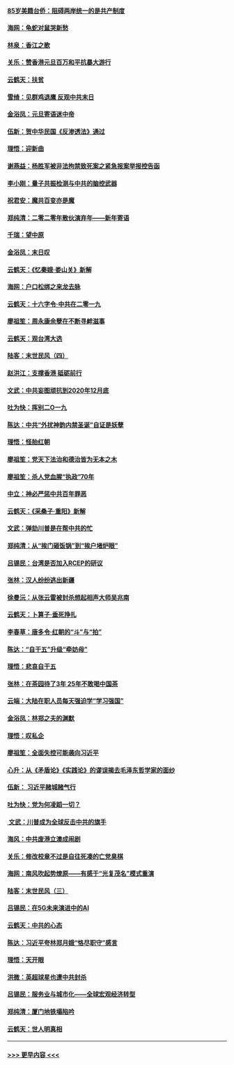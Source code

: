 #### [85岁美籍台侨：阻碍两岸统一的是共产制度](../pages/nsc993/n11765043.md?t=01040255) 
#### [海网：龟蛇对鼠哭新愁](../pages/nsc993/n11764895.md?t=01040255) 
#### [林泉：香江之歌](../pages/nsc993/n11764415.md?t=01040255) 
#### [关乐：赞香港元旦百万和平抗暴大游行](../pages/nsc993/n11764382.md?t=01040255) 
#### [云鹤天：扶贫](../pages/nsc993/n11764245.md?t=01040255) 
#### [雪绮：见群鸡退鹰  反观中共末日](../pages/nsc993/n11762112.md?t=01040255) 
#### [金浴凤：元旦寄语迷中帝](../pages/nsc993/n11761788.md?t=01040255) 
#### [伍新：贺中华民国《反渗透法》通过](../pages/nsc993/n11761994.md?t=01040255) 
#### [理悟：迎新曲](../pages/nsc993/n11761152.md?t=01040255) 
#### [谢燕益：杨胜军被非法拘禁致死案之紧急报案举报控告函](../pages/nsc993/n11756134.md?t=01040255) 
#### [李小刚：量子共振检测与中共的脑控武器](../pages/nsc993/n11754518.md?t=01040255) 
#### [祝君安：魔共百变亦是魔](../pages/nsc993/n11754469.md?t=01040255) 
#### [郑纯清：二零二零年散伙演弃年——新年寄语](../pages/nsc993/n11754195.md?t=01040255) 
#### [千瑞：望中原](../pages/nsc993/n11754159.md?t=01040255) 
#### [金浴凤：末日叹](../pages/nsc993/n11752359.md?t=01040255) 
#### [云鹤天：《忆秦娥‧娄山关》新解](../pages/nsc993/n11752348.md?t=01040255) 
#### [海网：户口松绑之来龙去脉](../pages/nsc993/n11752328.md?t=01040255) 
#### [云鹤天：十六字令‧中共在二零一九](../pages/nsc993/n11752305.md?t=01040255) 
#### [廖祖笙：周永康余孽在不断寻衅滋事](../pages/nsc993/n11751013.md?t=01040255) 
#### [云鹤天：观台湾大选](../pages/nsc993/n11751007.md?t=01040255) 
#### [陆客：末世民风（四）](../pages/nsc993/n11749203.md?t=01040255) 
#### [赵洪江：支撑香港 砥砺前行](../pages/nsc993/n11748482.md?t=01040255) 
#### [文武：中共妄图顽抗到2020年12月底](../pages/nsc993/n11748446.md?t=01040255) 
#### [吐为快：挥别二O一九](../pages/nsc993/n11748411.md?t=01040255) 
#### [陈达：中共“外扰神韵内禁圣诞”自证是妖孽](../pages/nsc993/n11748226.md?t=01040255) 
#### [理悟：怪胎红朝](../pages/nsc993/n11748206.md?t=01040255) 
#### [廖祖笙：党天下法治和德治皆为无本之木](../pages/nsc993/n11748135.md?t=01040255) 
#### [廖祖笙：杀人党血腥“执政”70年](../pages/nsc993/n11745144.md?t=01040255) 
#### [中立：神必严惩中共百年罪恶](../pages/nsc993/n11744970.md?t=01040255) 
#### [云鹤天：《采桑子‧重阳》新解](../pages/nsc993/n11744948.md?t=01040255) 
#### [文武：弹劾川普是在帮中共的忙](../pages/nsc993/n11744758.md?t=01040255) 
#### [郑纯清：从“挨门砸饭锅”到“挨户堵炉眼”](../pages/nsc993/n11744745.md?t=01040255) 
#### [吕锡民：台湾是否加入RCEP的研议](../pages/nsc993/n11744701.md?t=01040255) 
#### [张林：汉人纷纷逃出新疆](../pages/nsc993/n11743530.md?t=01040255) 
#### [徐曼沅：从张云雷被封杀想起相声大师吴兆南](../pages/nsc993/n11741816.md?t=01040255) 
#### [云鹤天：卜算子‧垂死挣扎](../pages/nsc993/n11739956.md?t=01040255) 
#### [李春草：唐多令‧红朝的“斗”与“拍”](../pages/nsc993/n11739830.md?t=01040255) 
#### [陈达：“自干五”升级“牵妨母”](../pages/nsc993/n11739724.md?t=01040255) 
#### [理悟：悲哀自干五](../pages/nsc993/n11739547.md?t=01040255) 
#### [张林：在茶园待了3年 25年不敢喝中国茶](../pages/nsc993/n11739240.md?t=01040255) 
#### [云端：大陆在职人员每天强迫学“学习强国”](../pages/nsc993/n11738735.md?t=01040255) 
#### [金浴凤：林郑之夫的渊默](../pages/nsc993/n11737735.md?t=01040255) 
#### [理悟：叹私企](../pages/nsc993/n11737715.md?t=01040255) 
#### [廖祖笙：全面失控可能袭向习近平](../pages/nsc993/n11737704.md?t=01040255) 
#### [心升：从《矛盾论》《实践论》的谬误揭去毛泽东哲学家的面纱](../pages/nsc993/n11736962.md?t=01040255) 
#### [伍新： 习近平赌城赌气行](../pages/nsc993/n11736929.md?t=01040255) 
#### [吐为快：党为何凌蹈一切？](../pages/nsc993/n11736915.md?t=01040255) 
#### [ 文武：川普成为全球反击中共的旗手](../pages/nsc993/n11736882.md?t=01040255) 
#### [海风：中共废港立澳成闹剧](../pages/nsc993/n11735857.md?t=01040255) 
#### [关乐：修改校章不过是自往死凑的亡党臭棋](../pages/nsc993/n11735097.md?t=01040255) 
#### [海网：南风吹起势燎原——有感于“光复茂名”模式重演](../pages/nsc993/n11732308.md?t=01040255) 
#### [陆客：末世民风（三）](../pages/nsc993/n11732211.md?t=01040255) 
#### [吕锡民：在5G未来演进中的AI](../pages/nsc993/n11730010.md?t=01040255) 
#### [云鹤天：中共的心态](../pages/nsc993/n11729906.md?t=01040255) 
#### [陈达：习近平夸林郑月娥“恪尽职守”感言](../pages/nsc993/n11729881.md?t=01040255) 
#### [理悟：天开眼](../pages/nsc993/n11729699.md?t=01040255) 
#### [洪微：英超球星也遭中共封杀](../pages/nsc993/n11727243.md?t=01040255) 
#### [吕锡民：服务业与城市化——全球宏观经济转型](../pages/nsc993/n11725845.md?t=01040255) 
#### [郑纯清：厦门地铁塌陷吟](../pages/nsc993/n11725813.md?t=01040255) 
#### [云鹤天：世人明真相](../pages/nsc993/n11725621.md?t=01040255) 

----
#### [ >>> 更早内容 <<< ](../indexes/nsc993-earlier.md)
